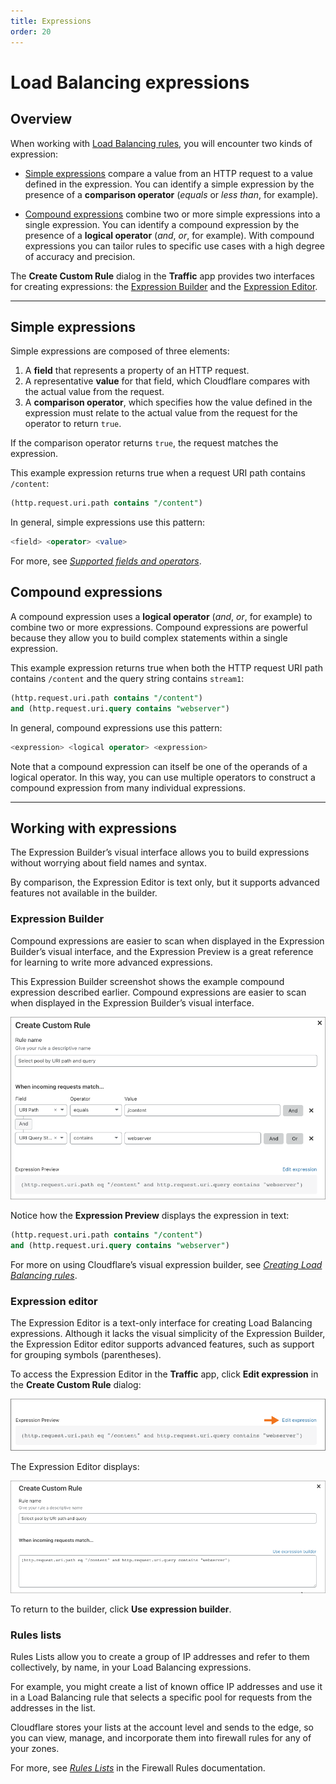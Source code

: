 ```yaml
---
title: Expressions
order: 20
---
```


# Load Balancing expressions

## Overview

When working with [Load Balancing rules](/understand-basics/load-balancing-rules), you will encounter two kinds of expression:

- [Simple expressions](#simple-expressions) compare a value from an HTTP request to a value defined in the expression. You can identify a simple expression by the presence of a **comparison operator** (_equals_ or _less than_, for example).

- [Compound expressions](#compound-expressions) combine two or more simple expressions into a single expression. You can identify a compound expression by the presence of a **logical operator** (_and_, _or_, for example). With compound expressions you can tailor rules to specific use cases with a high degree of accuracy and precision.

The **Create Custom Rule** dialog in the **Traffic** app provides two interfaces for creating expressions: the [Expression Builder](#expression-builder) and the [Expression Editor](#expression-editor).

---

## Simple expressions

Simple expressions are composed of three elements:

1. A **field** that represents a property of an HTTP request.
2. A representative **value** for that field, which Cloudflare compares with the actual value from the request.
3. A **comparison operator**, which specifies how the value defined in the expression must relate to the actual value from the request for the operator to return `true`.

If the comparison operator returns `true`, the request matches the expression.

This example expression returns true when a request URI path contains `/content`:

```sql
(http.request.uri.path contains "/content")
```

In general, simple expressions use this pattern:

```sql
<field> <operator> <value>
```

For more, see [_Supported fields and operators_](/understand-basics/load-balancing-rules/supported-fields-and-operators).

## Compound expressions

A compound expression uses a **logical operator** (_and_, _or_, for example) to combine two or more expressions. Compound expressions are powerful because they allow you to build complex statements within a single expression.

This example expression returns true when both the HTTP request URI path contains `/content` and the query string contains `stream1`:

```sql
(http.request.uri.path contains "/content") 
and (http.request.uri.query contains "webserver")
```

In general, compound expressions use this pattern:

```sql
<expression> <logical operator> <expression>
```

Note that a compound expression can itself be one of the operands of a logical operator. In this way, you can use multiple operators to construct a compound expression from many individual expressions.

---

## Working with expressions

The Expression Builder’s visual interface allows you to build expressions without worrying about field names and syntax.

By comparison, the Expression Editor is text only, but it supports advanced features not available in the builder.

### Expression Builder

Compound expressions are easier to scan when displayed in the Expression Builder’s visual interface, and the Expression Preview is a great reference for learning to write more advanced expressions.

This Expression Builder screenshot shows the example compound expression described earlier. Compound expressions are easier to scan when displayed in the Expression Builder’s visual interface.

![Expression Builder in Load Balancing tab of Traffic app](../../static/images/rules-builder-1.png)

Notice how the **Expression Preview** displays the expression in text:

```sql
(http.request.uri.path contains "/content") 
and (http.request.uri.query contains "webserver")
```

For more on using Cloudflare’s visual expression builder, see [_Creating Load Balancing rules_](/create-rules).

### Expression editor

The Expression Editor is a text-only interface for creating Load Balancing expressions. Although it lacks the visual simplicity of the Expression Builder, the Expression Editor editor supports advanced features, such as support for grouping symbols (parentheses).

To access the Expression Editor in the **Traffic** app, click **Edit expression** in the **Create Custom Rule** dialog:

![Edit expression link in Create Custom Rule dialog](../../static/images/rules-builder-edit-expression-link.png)

The Expression Editor displays:

![Expression Editor in Load Balancing tab of Traffic app](../../static/images/rules-editor-1.png)

To return to the builder, click **Use expression builder**.

### Rules lists

Rules Lists allow you to create a group of IP addresses and refer to them collectively, by name, in your Load Balancing expressions.

For example, you might create a list of known office IP addresses and use it in a Load Balancing rule that selects a specific pool for requests from the addresses in the list.

Cloudflare stores your lists at the account level and sends to the edge, so you can view, manage, and incorporate them into firewall rules for any of your zones.

For more, see [_Rules Lists_](https://developers.cloudflare.com/firewall/cf-firewall-rules/rules-lists) in the Firewall Rules documentation.

